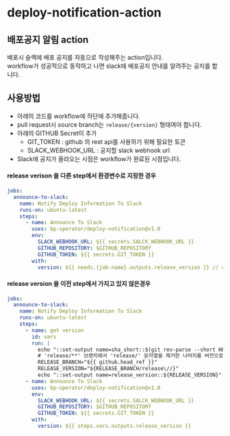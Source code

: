 # deploy-notification-action

## 배포공지 알림 action
배포시 슬랙에 배포 공지를 자동으로 작성해주는 action입니다. \
workflow가 성공적으로 동작하고 나면 slack에 배포공지 안내를 알려주는 공지를 합니다.

## 사용방법
- 아래의 코드를 workflow에 하단에 추가해줍니다.
- pull request시 source branch는 `release/{version}` 형태여야 합니다.
- 아래의 GITHUB Secret이 추가
  - GIT_TOKEN : github 의 rest api를 사용하기 위해 필요한 토큰
  - SLACK_WEBHOOK_URL : 공지할 slack webhook url
- Slack에 공지가 올라오는 시점은 workflow가 완료된 시점입니다.

#### release verison 을 다른 step에서 환경변수로 지정한 경우
```yaml
jobs:
  announce-to-slack:
    name: Notify Deploy Information To Slack
    runs-on: ubuntu-latest
    steps:
      - name: Announce To Slack
        uses: bp-operator/deploy-notification@v1.0
        env:
          SLACK_WEBHOOK_URL: ${{ secrets.SALCK_WEBHOOK_URL }}
          GITHUB_REPOSITORY: $GITHUB_REPOSITORY
          GITHUB_TOKEN: ${{ secrets.GIT_TOKEN }}
        with:
          version: ${{ needs.{job-name}.outputs.release_version }} // change job-name
```
#### release version 을 이전 step에서 가지고 있지 않은경우
```yaml
jobs:
  announce-to-slack:
    name: Notify Deploy Information To Slack
    runs-on: ubuntu-latest
    steps:
      - name: get version
        id: vars
        run: |
          echo "::set-output name=sha_short::$(git rev-parse --short HEAD)"
          # 'release/**' 브랜치에서 'release/' 문자열을 제거한 나머지를 버전으로 사용
          RELEASE_BRANCH="${{ github.head_ref }}"
          RELEASE_VERSION="${RELEASE_BRANCH/release\//}"
          echo "::set-output name=release_version::${RELEASE_VERSION}"
      - name: Announce To Slack
        uses: bp-operator/deploy-notification@v1.0
        env:
          SLACK_WEBHOOK_URL: ${{ secrets.SALCK_WEBHOOK_URL }}
          GITHUB_REPOSITORY: $GITHUB_REPOSITORY
          GITHUB_TOKEN: ${{ secrets.GIT_TOKEN }}
        with:
          version: ${{ steps.vars.outputs.release_version }}
```
